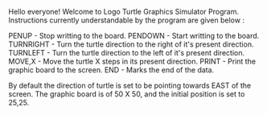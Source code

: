 Hello everyone!
Welcome to Logo Turtle Graphics Simulator Program.
Instructions currently understandable by the program are given below : 

PENUP		-	Stop writting to the board.
PENDOWN		-	Start writting to the board.
TURNRIGHT	-	Turn the turtle direction to the right of it's present direction.
TURNLEFT	-	Turn the turtle direction to the left of it's present direction.
MOVE,X		-	Move the turtle X steps in its present direction.
PRINT		-	Print the graphic board to the screen.
END		-	Marks the end of the data.

By default the direction of turtle is set to be pointing towards EAST of the screen.
The graphic board is of 50 X 50, and the initial position is set to 25,25.
